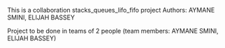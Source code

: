 This is a collaboration stacks_queues_lifo_fifo project Authors: AYMANE SMINI, ELIJAH BASSEY


Project to be done in teams of 2 people (team members: AYMANE SMINI, ELIJAH BASSEY)
